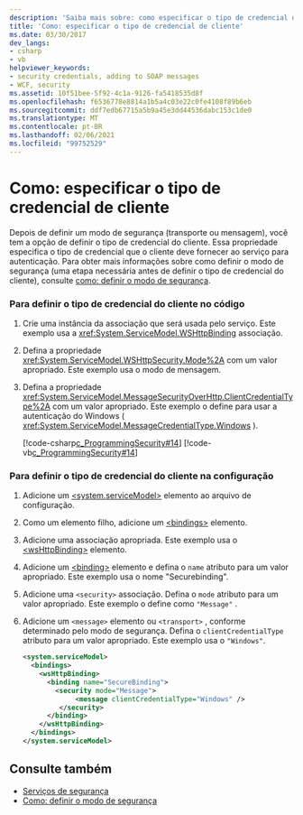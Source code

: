 ```yaml
---
description: 'Saiba mais sobre: como especificar o tipo de credencial do cliente'
title: 'Como: especificar o tipo de credencial de cliente'
ms.date: 03/30/2017
dev_langs:
- csharp
- vb
helpviewer_keywords:
- security credentials, adding to SOAP messages
- WCF, security
ms.assetid: 10f51bee-5f92-4c1a-9126-fa5418535d8f
ms.openlocfilehash: f6536778e8814a1b5a4c03e22c0fe4108f89b6eb
ms.sourcegitcommit: ddf7edb67715a5b9a45e3dd44536dabc153c1de0
ms.translationtype: MT
ms.contentlocale: pt-BR
ms.lasthandoff: 02/06/2021
ms.locfileid: "99752529"
---
```

# <a name="how-to-specify-the-client-credential-type"></a>Como: especificar o tipo de credencial de cliente

Depois de definir um modo de segurança (transporte ou mensagem), você tem a opção de definir o tipo de credencial do cliente. Essa propriedade especifica o tipo de credencial que o cliente deve fornecer ao serviço para autenticação. Para obter mais informações sobre como definir o modo de segurança (uma etapa necessária antes de definir o tipo de credencial do cliente), consulte [como: definir o modo de segurança](how-to-set-the-security-mode.md).  
  
### <a name="to-set-the-client-credential-type-in-code"></a>Para definir o tipo de credencial do cliente no código  
  
1. Crie uma instância da associação que será usada pelo serviço. Este exemplo usa a <xref:System.ServiceModel.WSHttpBinding> associação.  
  
2. Defina a propriedade <xref:System.ServiceModel.WSHttpSecurity.Mode%2A> com um valor apropriado. Este exemplo usa o modo de mensagem.  
  
3. Defina a propriedade <xref:System.ServiceModel.MessageSecurityOverHttp.ClientCredentialType%2A> com um valor apropriado. Este exemplo o define para usar a autenticação do Windows ( <xref:System.ServiceModel.MessageCredentialType.Windows> ).  
  
     [!code-csharp[c_ProgrammingSecurity#14](../../../samples/snippets/csharp/VS_Snippets_CFX/c_programmingsecurity/cs/source.cs#14)]
     [!code-vb[c_ProgrammingSecurity#14](../../../samples/snippets/visualbasic/VS_Snippets_CFX/c_programmingsecurity/vb/source.vb#14)]  
  
### <a name="to-set-the-client-credential-type-in-configuration"></a>Para definir o tipo de credencial do cliente na configuração  
  
1. Adicione um [\<system.serviceModel>](../configure-apps/file-schema/wcf/system-servicemodel.md) elemento ao arquivo de configuração.  
  
2. Como um elemento filho, adicione um [\<bindings>](../configure-apps/file-schema/wcf/bindings.md) elemento.  
  
3. Adicione uma associação apropriada. Este exemplo usa o [\<wsHttpBinding>](../configure-apps/file-schema/wcf/wshttpbinding.md) elemento.  
  
4. Adicione um [\<binding>](../configure-apps/file-schema/wcf/bindings.md) elemento e defina o `name` atributo para um valor apropriado. Este exemplo usa o nome "Securebinding".  
  
5. Adicione uma `<security>` associação. Defina o `mode` atributo para um valor apropriado. Este exemplo o define como `"Message"` .  
  
6. Adicione um `<message>` elemento ou `<transport>` , conforme determinado pelo modo de segurança. Defina o `clientCredentialType` atributo para um valor apropriado. Este exemplo usa o `"Windows"`.  
  
    ```xml  
    <system.serviceModel>  
      <bindings>  
        <wsHttpBinding>  
          <binding name="SecureBinding">  
            <security mode="Message">  
                 <message clientCredentialType="Windows" />  
             </security>  
          </binding>  
        </wsHttpBinding>  
      </bindings>  
    </system.serviceModel>  
    ```  
  
## <a name="see-also"></a>Consulte também

- [Serviços de segurança](securing-services.md)
- [Como: definir o modo de segurança](how-to-set-the-security-mode.md)
